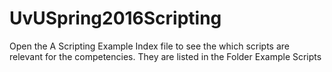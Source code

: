 # UvUSpring2016Scripting

Open the A Scripting Example Index file to see the which scripts are relevant for the competencies. They are listed in the Folder Example Scripts
